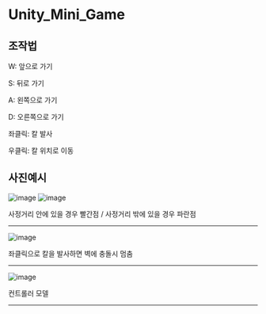 # Unity_Mini_Game
## 조작법
W: 앞으로 가기

S: 뒤로 가기

A: 왼쪽으로 가기

D: 오른쪽으로 가기

좌클릭: 칼 발사

우클릭: 칼 위치로 이동

## 사진예시

![image](https://github.com/wlehd12/Unity_Mini_Game/assets/125344095/e35e2f37-b831-4621-99ac-4f914af88dbb)
![image](https://github.com/wlehd12/Unity_Mini_Game/assets/125344095/3872aa07-49c9-435d-a6c6-87f72489f17d)


사정거리 안에 있을 경우 빨간점 / 사정거리 밖에 있을 경우 파란점

---

![image](https://github.com/wlehd12/Unity_Mini_Game/assets/125344095/aeec6662-8a4e-4aa1-b2c4-c6c1763ee285)


좌클릭으로 칼을 발사하면 벽에 충돌시 멈춤

---

![image](https://github.com/wlehd12/Unity_Mini_Game/assets/125344095/2f1a4a42-4d7a-455a-988f-f459509045e6)

컨트롤러 모델

---
